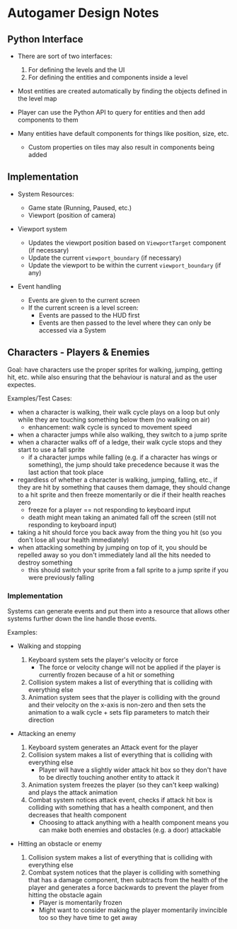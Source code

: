 # Autogamer Design Notes

## Python Interface

* There are sort of two interfaces:
  1. For defining the levels and the UI
  2. For defining the entities and components inside a level

* Most entities are created automatically by finding the objects defined in the
  level map
* Player can use the Python API to query for entities and then add components to
  them
* Many entities have default components for things like position, size, etc.
  * Custom properties on tiles may also result in components being added

## Implementation

* System Resources:
  * Game state (Running, Paused, etc.)
  * Viewport (position of camera)

* Viewport system
  * Updates the viewport position based on `ViewportTarget` component (if necessary)
  * Update the current `viewport_boundary` (if necessary)
  * Update the viewport to be within the current `viewport_boundary` (if any)

* Event handling
  * Events are given to the current screen
  * If the current screen is a level screen:
    * Events are passed to the HUD first
    * Events are then passed to the level where they can only be accessed via a
      System

## Characters - Players & Enemies

Goal: have characters use the proper sprites for walking, jumping, getting hit,
etc. while also ensuring that the behaviour is natural and as the user expectes.

Examples/Test Cases:

* when a character is walking, their walk cycle plays on a loop but only while
  they are touching something below them (no walking on air)
  * enhancement: walk cycle is synced to movement speed
* when a character jumps while also walking, they switch to a jump sprite
* when a character walks off of a ledge, their walk cycle stops and they start
  to use a fall sprite
  * if a character jumps while falling (e.g. if a character has wings or
    something), the jump should take precedence because it was the last action
    that took place
* regardless of whether a character is walking, jumping, falling, etc., if they
  are hit by something that causes them damage, they should change to a hit
  sprite and then freeze momentarily or die if their health reaches zero
  * freeze for a player == not responding to keyboard input
  * death might mean taking an animated fall off the screen (still not
    responding to keyboard input)
* taking a hit should force you back away from the thing you hit (so you don't
  lose all your health immediately)
* when attacking something by jumping on top of it, you should be repelled away
  so you don't immediately land all the hits needed to destroy something
  * this should switch your sprite from a fall sprite to a jump sprite if you
    were previously falling

### Implementation

Systems can generate events and put them into a resource that allows other
systems further down the line handle those events.

Examples:

* Walking and stopping
  1. Keyboard system sets the player's velocity or force
     * The force or velocity change will not be applied if the player is
       currently frozen because of a hit or something
  2. Collision system makes a list of everything that is colliding with
     everything else
  2. Animation system sees that the player is colliding with the ground and
     their velocity on the x-axis is non-zero and then sets the animation to a
     walk cycle + sets flip parameters to match their direction

* Attacking an enemy
  1. Keyboard system generates an Attack event for the player
  2. Collision system makes a list of everything that is colliding with
     everything else
     * Player will have a slightly wider attack hit box so they don't have to be
       directly touching another entity to attack it
  3. Animation system freezes the player (so they can't keep walking) and plays
     the attack animation
  4. Combat system notices attack event, checks if attack hit box is colliding
     with something that has a health component, and then decreases that health
     component
     * Choosing to attack anything with a health component means you can make
       both enemies and obstacles (e.g. a door) attackable

* Hitting an obstacle or enemy
  1. Collision system makes a list of everything that is colliding with
     everything else
  2. Combat system notices that the player is colliding with something that has
     a damage component, then subtracts from the health of the player and
     generates a force backwards to prevent the player from hitting the obstacle
     again
     * Player is momentarily frozen
     * Might want to consider making the player momentarily invincible too
       so they have time to get away
